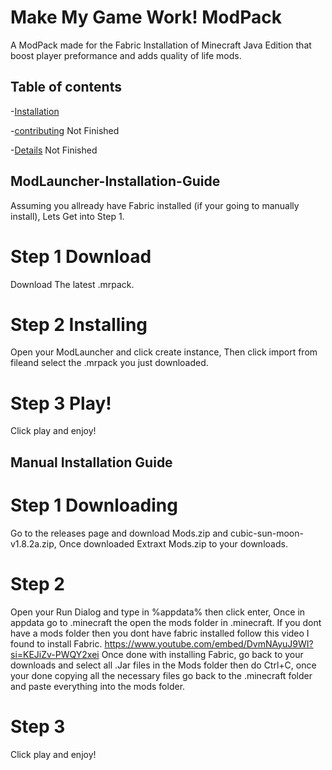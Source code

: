 # Make My Game Work! ModPack

A ModPack made for the Fabric Installation of Minecraft Java Edition that boost player preformance and adds quality of life mods.

## Table of contents

-[Installation](#modlauncher-installation-guide)

-[contributing](#contributing) Not Finished

-[Details](#Details) Not Finished

## ModLauncher-Installation-Guide

Assuming you allready have Fabric installed (if your going to manually install), Lets Get into Step 1.

# Step 1 Download

Download The latest .mrpack.

# Step 2 Installing

Open your ModLauncher and click create instance, Then click import from fileand select the .mrpack you just downloaded.

# Step 3 Play!

Click play and enjoy!

##  Manual Installation Guide

# Step 1 Downloading

Go to the releases page and download Mods.zip and cubic-sun-moon-v1.8.2a.zip, Once downloaded Extraxt Mods.zip to your downloads.

# Step 2

Open your Run Dialog and type in %appdata% then click enter, Once in appdata go to .minecraft the open the mods folder in .minecraft. If you dont have a mods folder then you dont have fabric installed follow this video I found to install Fabric. 
https://www.youtube.com/embed/DvmNAyuJ9WI?si=KEJiZv-PWQY2xei
Once done with installing Fabric, go back to your downloads and select all .Jar files in the Mods folder then do Ctrl+C, once your done copying all the necessary files go back to the .minecraft folder and paste everything into the mods folder.

# Step 3

Click play and enjoy!
